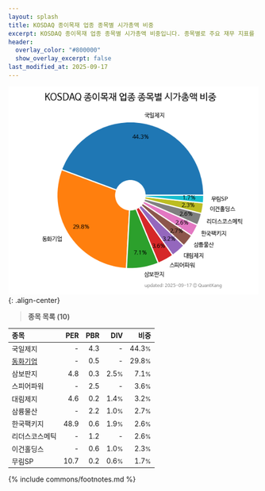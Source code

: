 ```yaml
---
layout: splash
title: KOSDAQ 종이목재 업종 종목별 시가총액 비중
excerpt: KOSDAQ 종이목재 업종 종목별 시가총액 비중입니다. 종목별로 주요 재무 지표를 함께 표시합니다.
header:
  overlay_color: "#800000"
  show_overlay_excerpt: false
last_modified_at: 2025-09-17
---
```



![KOSDAQ 종이목재 업종 종목별 시가총액 비중](/stats/sector/images/kosdaq_업종_종이목재_종목.png){: .align-center}


> **종목 목록 (10)**<a id="list"></a>

| **종목** | **PER** | **PBR** | **DIV** | **비중** |
| :------- | ------: | ------: | ------: | -------: |
| 국일제지 | - | 4.3 | - | 44.3<small>%</small> |
| [동화기업](/025900/) | - | 0.5 | - | 29.8<small>%</small> |
| 삼보판지 | 4.8 | 0.3 | 2.5<small>%</small> | 7.1<small>%</small> |
| 스피어파워 | - | 2.5 | - | 3.6<small>%</small> |
| 대림제지 | 4.6 | 0.2 | 1.4<small>%</small> | 3.2<small>%</small> |
| 삼륭물산 | - | 2.2 | 1.0<small>%</small> | 2.7<small>%</small> |
| 한국팩키지 | 48.9 | 0.6 | 1.9<small>%</small> | 2.6<small>%</small> |
| 리더스코스메틱 | - | 1.2 | - | 2.6<small>%</small> |
| 이건홀딩스 | - | 0.6 | 1.0<small>%</small> | 2.3<small>%</small> |
| 무림SP | 10.7 | 0.2 | 0.6<small>%</small> | 1.7<small>%</small> |

{% include commons/footnotes.md %}